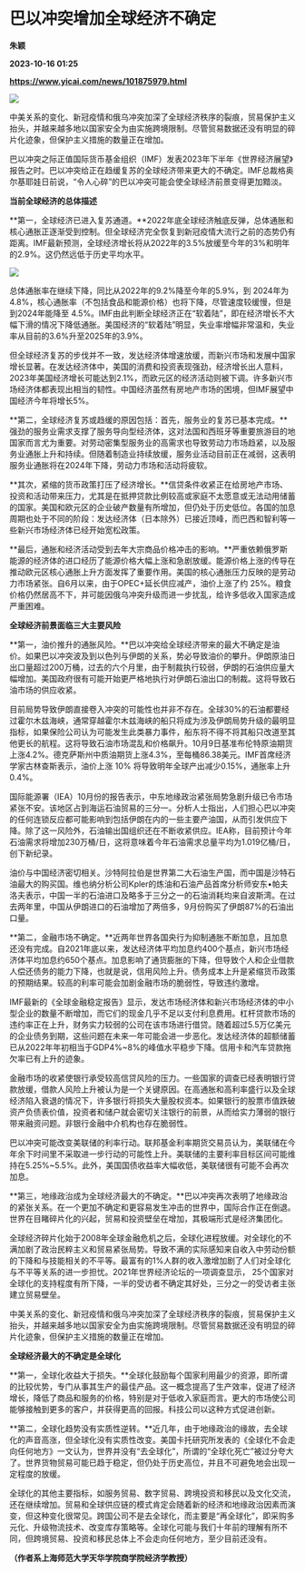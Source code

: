 # 巴以冲突增加全球经济不确定
**朱颖**

**2023-10-16 01:25**

**https://www.yicai.com/news/101875979.html**

![](https://imgcdn.yicai.com/uppics/slides/2023/10/9dff3e3251a782d926e973a6ea6b6bed.jpg)

中美关系的变化、新冠疫情和俄乌冲突加深了全球经济秩序的裂痕，贸易保护主义抬头，并越来越多地以国家安全为由实施跨境限制。尽管贸易数据还没有明显的碎片化迹象，但保护主义措施的数量正在增加。

巴以冲突之际正值国际货币基金组织（IMF）发表2023年下半年《世界经济展望》报告之时。巴以冲突给正在趋缓复苏的全球经济带来更大的不确定。IMF总裁格奥尔基耶娃日前说，“令人心碎”的巴以冲突可能会使全球经济前景变得更加黯淡。

**当前全球经济的总体描述**

**第一，全球经济已进入复苏通道。**2022年底全球经济触底反弹，总体通胀和核心通胀正逐渐受到控制。但全球经济完全恢复到新冠疫情大流行之前的态势仍有距离。IMF最新预测，全球经济增长将从2022年的3.5%放缓至今年的3%和明年的2.9%。这仍然远低于历史平均水平。

![](https://imgcdn.yicai.com/uppics/images/2023/10/1803bfe60daac51f328cf15e7209309b.jpg)

总体通胀率在继续下降，同比从2022年的9.2%降至今年的5.9%，到 2024年为4.8%，核心通胀率（不包括食品和能源价格）也将下降，尽管速度较缓慢，但是到2024年能降至 4.5%。IMF由此判断全球经济正在“软着陆”，即在经济增长不大幅下滑的情况下降低通胀。美国经济的“软着陆”明显，失业率增幅非常温和，失业率从目前的3.6%升至2025年的3.9%。

但全球经济复苏的步伐并不一致，发达经济体增速放缓，而新兴市场和发展中国家增长显著。在发达经济体中，美国的消费和投资表现强劲，经济增长出人意料，2023年美国经济增长可能达到2.1%，而欧元区的经济活动则被下调。许多新兴市场经济体都表现出相当的韧性。中国经济虽然有房地产市场的困境，但IMF展望中国经济今年将增长5%。

**第二，全球经济复苏或趋缓的原因包括：首先，服务业的复苏已基本完成。**强劲的服务业需求支撑了服务导向型经济体，这对法国和西班牙等重要旅游目的地国家而言尤为重要。对劳动密集型服务业的高需求也导致劳动力市场趋紧，以及服务业通胀上升和持续。但随着制造业持续放缓，服务业活动目前正在减弱，这表明服务业通胀将在2024年下降，劳动力市场和活动将疲软。

**其次，紧缩的货币政策打压了经济增长。**信贷条件收紧正在给房地产市场、投资和活动带来压力，尤其是在抵押贷款比例较高或家庭不太愿意或无法动用储蓄的国家。美国和欧元区的企业破产数量有所增加，但仍处于历史低位。各国的加息周期也处于不同的阶段：发达经济体（日本除外）已接近顶峰，而巴西和智利等一些新兴市场经济体已经开始宽松政策。

**最后，通胀和经济活动受到去年大宗商品价格冲击的影响。**严重依赖俄罗斯能源的经济体的进口经历了能源价格大幅上涨和急剧放缓。能源价格上涨的传导在推动欧元区核心通胀上升方面发挥了重要作用。美国的核心通胀压力反映的是劳动力市场紧张。自6月以来，由于OPEC+延长供应减产，油价上涨了约 25%。粮食价格仍然居高不下，并可能因俄乌冲突升级而进一步扰乱，给许多低收入国家造成严重困难。

**全球经济前景面临三大主要风险**

**第一，油价推升的通胀风险。**巴以冲突给全球经济带来的最大不确定是油价。如果巴以冲突波及到以色列与伊朗的关系，势必导致油价的攀升。伊朗原油日出口量超过200万桶，过去的六个月里，由于制裁执行较弱，伊朗的石油供应量大幅增加。美国政府很有可能开始更严格地执行对伊朗石油出口的制裁。这将导致石油市场的供应收紧。

目前局势导致伊朗直接卷入冲突的可能性也并非不存在。全球30%的石油都要经过霍尔木兹海峡，通常穿越霍尔木兹海峡的船只将成为涉及伊朗局势升级的最明显指标，如果保险公司认为可能发生此类暴力事件，船东将不得不将其船只改道至其他更长的航程。这将导致石油市场混乱和价格飙升。10月9日基准布伦特原油期货上涨4.2%。德克萨斯州中质油期货上涨4.3%，至每桶86.38美元。IMF首席经济学家古林查斯表示，油价上涨 10% 将导致明年全球产出减少0.15%，通胀率上升 0.4%。

国际能源署（IEA）10月份的报告表示，中东地缘政治紧张局势急剧升级已令市场紧张不安。该地区占到海运石油贸易的三分一。分析人士指出，人们担心巴以冲突的任何连锁反应都可能影响到包括伊朗在内的一些主要产油国，从而引发供应下降。除了这一风险外，石油输出国组织还在不断收紧供应。IEA称，目前预计今年石油需求将增加230万桶/日，这将意味着今年石油需求总量平均为1.019亿桶/日，创下新纪录。

油价与中国经济密切相关。沙特阿拉伯是世界第二大石油生产国，而中国是沙特石油最大的购买国。维也纳分析公司Kpler的炼油和石油产品首席分析师安东•帕夫洛夫表示，中国一半的石油进口及略多于三分之一的石油消耗均来自波斯湾。在过去两年里，中国从伊朗进口的石油增加了两倍多，9月份购买了伊朗87%的石油出口量。

**第二，金融市场不确定。**近两年世界各国央行为抑制通胀不断加息，且加息还没有完成。自2021年底以来，发达经济体平均加息约400个基点，新兴市场经济体平均加息约650个基点。加息影响了通货膨胀的下降，但导致个人和企业借款人偿还债务的能力下降，也就是说，信用风险上升。债务成本上升是紧缩货币政策的预期结果。较高的利率可能会加剧金融市场的脆弱性，导致违约激增。

IMF最新的《全球金融稳定报告》显示，发达市场经济体和新兴市场经济体的中小型企业的数量不断增加，而它们的现金几乎不足以支付利息费用。杠杆贷款市场的违约率正在上升，财务实力较弱的公司在该市场进行借贷。随着超过5.5万亿美元的企业债务到期，这些问题在未来一年可能会进一步恶化。发达经济体的超额储蓄已从2022年年初相当于GDP4%~8%的峰值水平稳步下降。信用卡和汽车贷款拖欠率已有上升的迹象。

金融市场的收紧使银行承受较高信贷风险的压力。一些国家的调查已经表明银行贷款放缓，借款人风险上升被认为是一个关键原因。在高通胀和高利率盛行以及全球经济陷入衰退的情况下，许多银行将损失大量股权资本。如果银行的股票市值跌破资产负债表价值，投资者和储户就会密切关注银行的前景，从而给实力薄弱的银行带来融资问题。非银行金融中介机构也存在脆弱性。

巴以冲突可能改变美联储的利率行动。联邦基金利率期货交易员认为，美联储在今年余下时间里不采取进一步行动的可能性上升。美联储的主要利率目标区间可能维持在5.25%~5.5%。此外，美国国债收益率大幅收低，美联储很有可能不会再次加息。

**第三，地缘政治成为全球经济最大的不确定。**巴以冲突再次表明了地缘政治的紧张关系。在一个更加不确定和更容易发生冲击的世界中，国际合作正在倒退。世界在目睹碎片化的兴起，贸易和投资壁垒在增加，其极端形式是经济集团化。

全球经济碎片化始于2008年全球金融危机之后，全球化进程放缓。对全球化的不满加剧了政治民粹主义和贸易紧张局势。导致不满的实际感知来自收入中劳动份额的下降和与技能相关的不平等。最富有的1%人群的收入激增加剧了人们对全球化与不平等关系的进一步担忧。2021年世界经济论坛的一项调查显示， 25个国家对全球化的支持程度有所下降，一半的受访者不确定其好处，三分之一的受访者主张建立贸易壁垒。

中美关系的变化、新冠疫情和俄乌冲突加深了全球经济秩序的裂痕，贸易保护主义抬头，并越来越多地以国家安全为由实施跨境限制。尽管贸易数据还没有明显的碎片化迹象，但保护主义措施的数量正在增加。

**全球经济最大的不确定是全球化**

**第一，全球化收益大于损失。**全球化鼓励每个国家利用最少的资源，即所谓的比较优势，专门从事其生产的最佳产品。这一概念提高了生产效率，促进了经济增长，降低了商品和服务的价格，特别是对于低收入家庭而言。更大的市场使公司能够接触到更多的客户，并获得更高的回报。科技公司以这种方式促进创新。

**第二，全球化趋势没有实质性逆转。**近几年，由于地缘政治的缘故，去全球化的声音高涨，但全球化没有实质性改变。美国卡托研究所发表的《全球化不会走向任何地方》一文认为，世界并没有“去全球化”，所谓的“全球化死亡”被过分夸大了。世界货物贸易可能已趋于稳定，但仍处于历史高位，并且不可避免地会出现一定程度的放缓。

全球化的其他主要指标，如服务贸易、数字贸易、跨境投资和移民以及文化交流，还在继续增加。贸易和全球供应链的模式肯定会随着新的经济和地缘政治因素而演变，但这种变化很常见。跨国公司不是去全球化，而主要是“再全球化”，即采购多元化、升级物流技术、改变库存策略等。全球化可能与我们十年前的理解有所不同，但跨境贸易、投资和移民总体上不会走向任何地方，至少目前还没有。

**（作者系上海师范大学天华学院商学院经济学教授）**